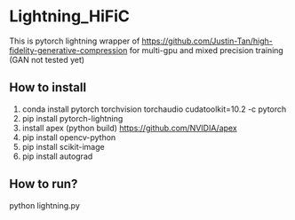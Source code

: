 # Lightning_HiFiC
This is pytorch lightning wrapper of https://github.com/Justin-Tan/high-fidelity-generative-compression for multi-gpu and mixed precision training (GAN not tested yet)
## How to install
1) conda install pytorch torchvision torchaudio cudatoolkit=10.2 -c pytorch
2) pip install pytorch-lightning
3) install apex (python build) https://github.com/NVIDIA/apex
4) pip install opencv-python
5) pip install scikit-image
6) pip install autograd

## How to run?
python lightning.py

